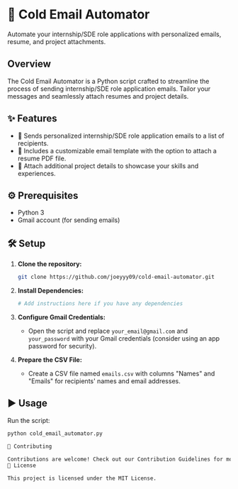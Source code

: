 # 📧 Cold Email Automator

Automate your internship/SDE role applications with personalized emails, resume, and project attachments.

## Overview

The Cold Email Automator is a Python script crafted to streamline the process of sending internship/SDE role application emails. Tailor your messages and seamlessly attach resumes and project details.

## ✨ Features

- 🚀 Sends personalized internship/SDE role application emails to a list of recipients.
- 📄 Includes a customizable email template with the option to attach a resume PDF file.
- 🎯 Attach additional project details to showcase your skills and experiences.

## ⚙️ Prerequisites

- Python 3
- Gmail account (for sending emails)

## 🛠️ Setup

1. **Clone the repository:**

    ```bash
    git clone https://github.com/joeyyy09/cold-email-automator.git
    ```

2. **Install Dependencies:**

    ```bash
    # Add instructions here if you have any dependencies
    ```

3. **Configure Gmail Credentials:**

    - Open the script and replace `your_email@gmail.com` and `your_password` with your Gmail credentials (consider using an app password for security).

4. **Prepare the CSV File:**

    - Create a CSV file named `emails.csv` with columns "Names" and "Emails" for recipients' names and email addresses.

## ▶️ Usage

Run the script:

```bash
python cold_email_automator.py

🤝 Contributing

Contributions are welcome! Check out our Contribution Guidelines for more details.
📝 License

This project is licensed under the MIT License.
